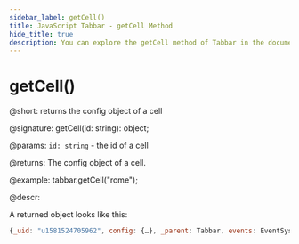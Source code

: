 ```yaml
---
sidebar_label: getCell()
title: JavaScript Tabbar - getCell Method 
hide_title: true
description: You can explore the getCell method of Tabbar in the documentation of the DHTMLX JavaScript UI library. Browse developer guides and API reference, try out code examples and live demos, and download a free 30-day evaluation version of DHTMLX Suite 7.
---
```

 
# getCell()

@short: returns the config object of a cell

@signature: getCell(id: string): object;

@params:
`id: string` - the id of a cell

@returns:
The config object of a cell.

@example:
tabbar.getCell("rome");

@descr:

A returned object looks like this:

~~~js
{_uid: "u1581524705962", config: {…}, _parent: Tabbar, events: EventSystem, …}
~~~
